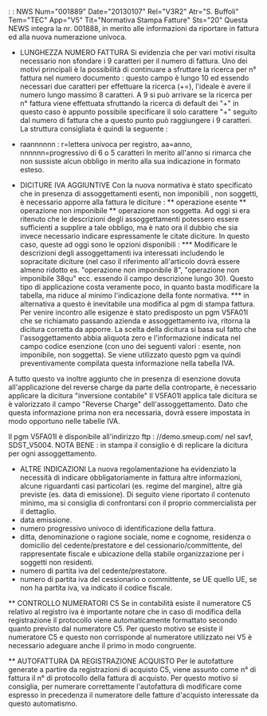  :  : NWS Num="001889" Date="20130107" Rel="V3R2" Atr="S. Buffoli" Tem="TEC" App="V5" Tit="Normativa Stampa Fatture" Sts="20"
Questa NEWS integra la nr. 001888, in merito alle informazioni da riportare in fattura ed alla nuova
numerazione univoca.
* LUNGHEZZA NUMERO FATTURA
Si evidenzia che per vari motivi risulta necessario non sfondare i 9 caratteri per il numero di fattura.
Uno dei motivi principali è la possibilità di continuare a sfruttare la ricerca per n° fattura nel
numero documento :  questo campo è lungo 10 ed essendo necessari due caratteri per effettuare la ricerca (+=), l'ideale è avere il numero lungo massimo 8 caratteri. A 9 si può arrivare se la ricerca per n° fattura viene effettuata sfruttando la ricerca di default dei "+" in questo caso è appunto possibile specificare il solo carattere "+" seguito dal numero di fattura che a questo punto può raggiungere i 9 caratteri. La struttura consigliata è quindi la seguente : 
* raannnnnn :  r=lettera univoca per registro, aa=anno, nnnnnn=progressivo di 6 o 5 caratteri In merito all'anno si rimarca che non sussiste alcun obbligo in merito alla sua indicazione in formato esteso.

* DICITURE IVA AGGIUNTIVE
Con la nuova normativa è stato specificato che in presenza di assoggettamenti esenti, non imponibili
, non soggetti, è necessario apporre alla fattura le diciture : 
** operazione esente
** operazione non imponibile
** operazione non soggetta.
Ad oggi si era ritenuto che le descrizioni degli assoggettamenti potessero essere sufficienti a supplire a tale obbligo, ma è nato ora il dubbio che sia invece necessario indicare espressamente le citate diciture. In questo caso, queste ad oggi sono le opzioni disponibili : 
*** Modificare le descrizioni degli assoggettamenti iva interessati includendo le sopracitate diciture (nel caso il riferimento all'articolo dovrà essere almeno ridotto es. "operazione non imponibile 8", "operazione non imponibile 38qu" ecc. essendo il campo descrizione lungo 30).
Questo tipo di applicazione costa veramente poco, in quanto basta modificare la tabella, ma riduce al minimo l'indicazione della fonte normativa.
*** in alternativa a questo è inevitabile una modifica al pgm di stampa fattura. Per venire incontro
alle esigenze è stato predisposto un pgm V5FA01I che se richiamato passando azienda e assoggettamento iva, ritorna la dicitura corretta da apporre. La scelta della dicitura si basa sul
fatto che l'assoggettamento abbia aliquota zero e l'informazione indicata nel campo codice esenzione (con uno dei seguenti valori :  esente, non imponibile, non soggetta). Se viene utilizzato questo pgm va quindi preventivamente compilata questa informazione nella tabella IVA.

A tutto questo va inoltre aggiunto che in presenza di esenzione dovuta all'applicazione del reverse charge da parte della controparte, è necessario applicare la dicitura "inversione contabile"
Il V5FA01I applica tale dicitura se è valorizzato il campo "Reverse Charge" dell'assoggettamento.
Dato che questa informazione prima non era necessaria, dovrà essere impostata in modo opportuno nelle tabelle IVA.

Il pgm V5FA01I è disponibile all'indirizzo ftp : //demo.smeup.com/ nel savf, SDST_V5004.
NOTA BENE :  in stampa il consiglio è di replicare la dicitura per ogni assoggettamento.

* ALTRE INDICAZIONI
La nuova regolamentazione ha evidenziato la necessità di indicare obbligatoriamente in fattura altre
informazioni, alcune riguardanti casi particolari (es. regime del margine), altre già previste (es.
data di emissione). Di seguito viene riportato il contenuto minimo, ma si consiglia di confrontarsi
con il proprio commercialista per il dettaglio.
* data emissione.
* numero progressivo univoco di identificazione della fattura.
* ditta, denominazione o ragione sociale, nome e cognome, residenza o domicilio del cedente/prestatore e del cessionario/committente, del rappresentate fiscale e ubicazione della stabile organizzazione per i soggetti non residenti.
* numero di partita iva del cedente/prestatore.
* numero di partita iva del cessionario o committente, se UE quello UE, se non ha partita iva, va indicato il codice fiscale.

** CONTROLLO NUMERATORI C5
Se in contabilità esiste il numeratore C5 relativo al registro iva è importante notare che in caso
di modifica della registrazione il protocollo viene automaticamente formattato secondo quanto previsto dal numeratore C5. Per questo motivo se esiste il numeratore C5 e questo non corrisponde al numeratore utilizzato nei V5 è necessario adeguare anche il primo in modo congruente.

** AUTOFATTURA DA REGISTRAZIONE ACQUISTO
Per le autofatture generate a partire da registrazioni di acquisto C5, viene assunto come n° di fattura il n° di protocollo della fattura di acquisto. Per questo motivo si consiglia, per numerare
correttamente l'autofattura di modificare come espresso in precedenza il numeratore delle fatture d'acquisto interessate da questo automatismo.

